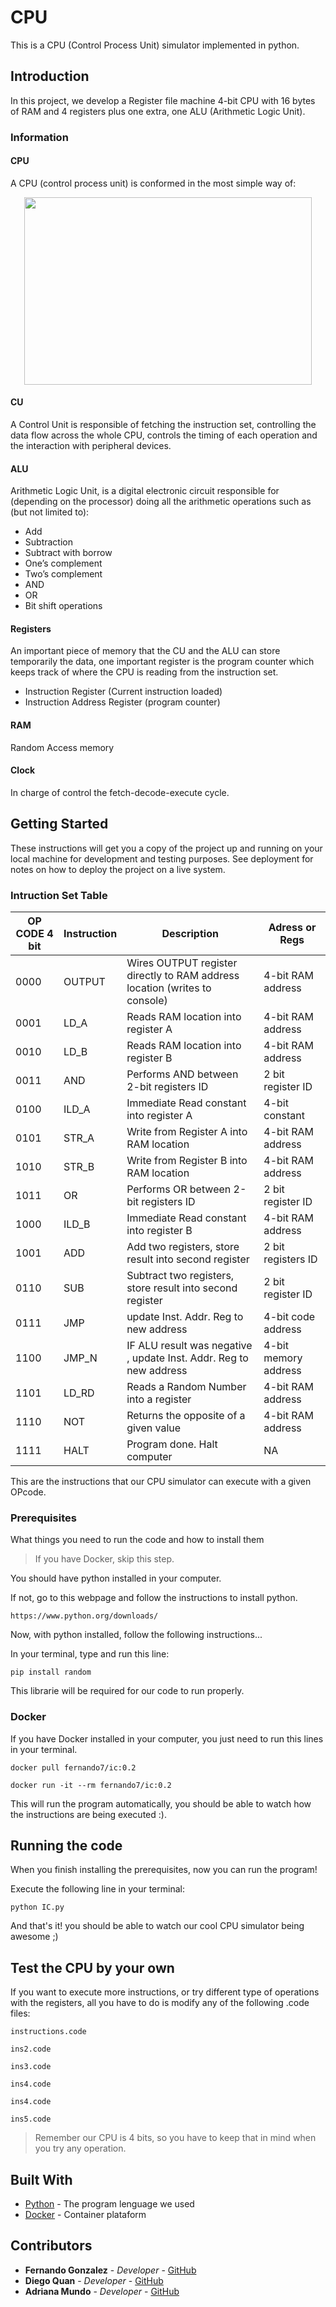 # CPU

This is a CPU (Control Process Unit) simulator implemented in python.

## Introduction 

In this project, we develop a Register file machine 4-bit CPU with 16 bytes of RAM and 4 registers plus one extra, one ALU (Arithmetic Logic Unit).

### Information

#### CPU

A CPU (control process unit) is conformed in the most simple way of:

<p align="center">
  <img width="460" height="300" src="https://upload.wikimedia.org/wikipedia/commons/d/d8/ABasicComputer.gif">
</p>

#### CU

A Control Unit is responsible of fetching the instruction set, controlling the data flow across the whole CPU,  controls the timing of each operation and the interaction with peripheral devices. 

#### ALU

Arithmetic Logic Unit, is a digital electronic circuit responsible for (depending on the processor) doing all the arithmetic operations such as (but not limited to): 

* Add
* Subtraction
* Subtract with borrow
* One’s complement
* Two’s complement
* AND
* OR
* Bit shift operations

#### Registers

An important piece of memory that the CU and the ALU can store temporarily the data, one important register is the program counter which keeps track  of where the CPU is reading from the instruction set.

* Instruction Register (Current instruction loaded)
* Instruction Address Register (program counter)

#### RAM

Random Access memory

#### Clock

In charge of control the fetch-decode-execute cycle.




## Getting Started

These instructions will get you a copy of the project up and running on your local machine for development and testing purposes. See deployment for notes on how to deploy the project on a live system.

### Intruction Set Table

| OP CODE 4 bit  | Instruction |Description  | Adress or Regs |
| ------------- | ------------- | ------------- | -------------|
| 0000  | OUTPUT  | Wires OUTPUT register directly to RAM address location (writes to console)  | 4-bit RAM address | 
| 0001  | LD_A  | Reads RAM location into register A | 4-bit RAM address |
| 0010  | LD_B | Reads RAM location into register B  | 4-bit RAM address | 
| 0011  | AND  | Performs AND between 2-bit registers ID | 2 bit register ID |
| 0100  | ILD_A  | Immediate Read constant into register A | 4-bit constant | 
| 0101  | STR_A  | Write from Register A into RAM location  | 4-bit RAM address |
| 1010  | STR_B  | Write from Register B into RAM location  | 4-bit RAM address | 
| 1011  | OR  | Performs OR between 2-bit registers ID  | 2 bit register ID |
| 1000 | ILD_B  | Immediate Read constant into register B  | 4-bit RAM address | 
| 1001  | ADD  | Add two registers, store result into second register  | 2 bit registers ID |
| 0110  | SUB  | Subtract two registers, store result into second register | 2 bit register ID | 
| 0111  | JMP | update Inst. Addr. Reg to new address | 4-bit code address|
| 1100 | JMP_N  | IF ALU result was negative , update Inst. Addr. Reg to new address  | 4-bit memory address | 
| 1101  | LD_RD  | Reads a Random Number into a register  | 4-bit RAM address |
| 1110 | NOT  | Returns the opposite of a given value | 4-bit RAM address | 
| 1111  | HALT  | Program done. Halt computer  | NA |

This are the instructions that our CPU simulator can execute with a given OPcode.

### Prerequisites

What things you need to run the code and how to install them 

> If you have Docker, skip this step.

You should have python installed in your computer.

If not, go to this webpage and follow the instructions to install python. 

```
https://www.python.org/downloads/
```

Now, with python installed, follow the following instructions...

In your terminal, type and run this line:

```
pip install random
```

This librarie will be required for our code to run properly.

### Docker

If you have Docker installed in your computer, you just need to run this lines in your terminal.


```
docker pull fernando7/ic:0.2

docker run -it --rm fernando7/ic:0.2
```

This will run the program automatically, you should be able to watch how the instructions are being executed :).

## Running the code

When you finish installing the prerequisites, now you can run the program!

Execute the following line in your terminal:

```
python IC.py
```

And that's it! you should be able to watch our cool CPU simulator
being awesome ;)

## Test the CPU by your own 

If you want to execute more instructions, or try different type of operations with the registers, all you have to do is modify any of the following .code files: 

```
instructions.code 

ins2.code

ins3.code

ins4.code

ins4.code

ins5.code
```

> Remember our CPU is 4 bits, so you have to keep that in mind when you try any operation.  


## Built With

* [Python](https://docs.python.org/3/) - The program lenguage we used
* [Docker](https://docs.docker.com) - Container plataform

## Contributors

* **Fernando Gonzalez** - *Developer* - [GitHub](https://github.com/Fernando0107)
* **Diego Quan** - *Developer* - [GitHub](https://github.com/dquan101)
* **Adriana Mundo** - *Developer* - [GitHub]()
